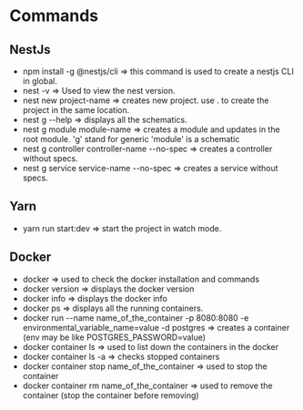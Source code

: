 # Commands
## NestJs
- npm install -g @nestjs/cli => this command is used to create a nestjs CLI in global.
- nest -v => Used to view the nest version.
- nest new project-name => creates new project. use . to create the project in the same location.
- nest g --help => displays all the schematics.
- nest g module module-name => creates a module and updates in the root module. 'g'  stand for generic 'module' is a schematic
- nest g controller controller-name --no-spec => creates a controller without specs.
- nest g service service-name --no-spec => creates a service without specs.

## Yarn
- yarn run start:dev => start the project in watch mode.

## Docker
- docker => used to check the docker installation and commands
- docker version => displays the docker version
- docker info => displays the docker info
- docker ps => displays all the running containers.
- docker run --name name_of_the_container -p 8080:8080 -e environmental_variable_name=value -d postgres => creates a container (env may be like POSTGRES_PASSWORD=value)
- docker container ls => used to list down the containers in the docker
- docker container ls -a => checks stopped containers
- docker container stop name_of_the_container => used to stop the container
- docker container rm name_of_the_container => used to remove the container (stop the container before removing)
